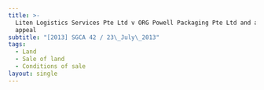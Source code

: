 ```yaml
---
title: >-
  Liten Logistics Services Pte Ltd v ORG Powell Packaging Pte Ltd and another
  appeal
subtitle: "[2013] SGCA 42 / 23\_July\_2013"
tags:
  - Land
  - Sale of land
  - Conditions of sale
layout: single
---
```


